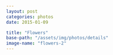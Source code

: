 ```yaml
---
layout: post
categories: photos
date: 2015-01-09

title: "Flowers"
base-path: "/assets/img/photos/details"
image-name: "flowers-2"
---
```

